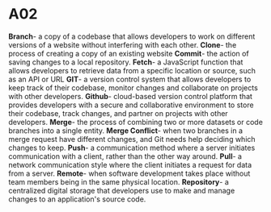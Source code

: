 # A02
**Branch**- a copy of a codebase that allows developers to work on different versions of a website without interfering with each other.
**Clone**- the process of creating a copy of an existing website
**Commit**- the action of saving changes to a local repository.
**Fetch**- a JavaScript function that allows developers to retrieve data from a specific location or source, such as an API or URL
**GIT**- a version control system that allows developers to keep track of their codebase, monitor changes and collaborate on projects with other developers.
**Github**- cloud-based version control platform that provides developers with a secure and collaborative environment to store their codebase, track changes, and partner on projects with other developers.
**Merge**- the process of combining two or more datasets or code branches into a single entity.
**Merge Conflict**- when two branches in a merge request have different changes, and Git needs help deciding which changes to keep.
**Push**- a communication method where a server initiates communication with a client, rather than the other way around.
**Pull**- a network communication style where the client initiates a request for data from a server.
**Remote**- when software development takes place without team members being in the same physical location.
**Repository**- a centralized digital storage that developers use to make and manage changes to an application's source code.
